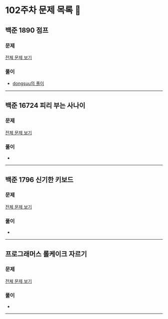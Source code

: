 # 102주차 문제 목록 📝

## 백준 1890 점프 

### 문제

[전체 문제 보기](https://www.acmicpc.net/problem/1890)    

### 풀이

- [dongsuu의 풀이](https://hyunn99.tistory.com/242)

___

## 백준 16724 피리 부는 사나이

### 문제

[전체 문제 보기](https://www.acmicpc.net/problem/16724)

### 풀이

- 

___

## 백준 1796 신기한 키보드

### 문제

[전체 문제 보기](https://www.acmicpc.net/problem/1796)

### 풀이

- 

___

## 프로그래머스 롤케이크 자르기 

### 문제

[전체 문제 보기](https://school.programmers.co.kr/learn/courses/30/lessons/132265)

### 풀이

- 

___
